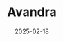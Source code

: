 ---  
layout: startup_page  
title: "Avandra"  
id: "avandraimaging.com"  
permalink: "/avandraavandraimaging.com02182025/"  
website: "https://avandraimaging.com/"  
funding_round: ""  
funding_amount: "$17.75M"  
investors: "Aegis Ventures, SpringRock Ventures, Memorial Hermann Health System, Northwell Health, Kompass Ventures, Greater Ventures, Scott Gaines, Dr. Mark Montoney"  
about: "Avandra is building the world’s largest federated network for medical imaging and clinical data. Their mission is to unlock clinical data to advance research and innovation, offering a diverse data marketplace for biopharma, researchers, providers, and AI companies. This aims to enable medical breakthroughs and transform patient lives."  
markets: "Healthtech, AI, Information Technology, Internet"  
hq: "Newport Beach, California, United States"  
founded_year: "2023"  
linkedin: "https://www.linkedin.com/company/avandra-imaging"  
twitter: "https://twitter.com/Avandra_Imaging"  
instagram: ""  
facebook: ""  
crunchbase: "https://www.crunchbase.com/organization/avandra-imaging"  
pitchbook: "https://pitchbook.com/profiles/company/675471-79"  

date_display: "18-Feb-2025"  
date: "2025-02-18"

# SEO Optimization  
meta_title: "Avandra -  Funding ($17.75M)"  
meta_description: "Avandra, Avandra is building the world’s largest federated network for medical imaging and clinical data. Their mission is to unlock clinical data to advance r..."  
meta_keywords: "Avandra, Healthtech, AI, Information Technology, Internet,  funding"  
canonical_url: "https://startup.projectstartups.com/avandraavandraimaging.com02182025/"  
---